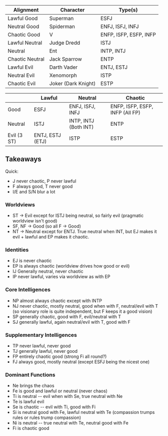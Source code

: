 | Alignment       | Character           | Type(s)                |
| --------------- | ------------------- | ---------------------- |
| Lawful Good     | Superman            | ESFJ                   |
| Neutral Good    | Spiderman           | ENFJ, ISFJ, INFJ       |
| Chaotic Good    | V                   | ENFP, ISFP, ESFP, INFP |
| Lawful Neutral  | Judge Dredd         | ISTJ                   |
| Neutral         | Ent                 | INTP, INTJ             |
| Chaotic Neutral | Jack Sparrow        | ENTP                   |
| Lawful Evil     | Darth Vader         | ENTJ, ESTJ             |
| Neutral Evil    | Xenomorph           | ISTP                       |
| Chaotic Evil    | Joker (Dark Knight) | ESTP                   |

|             | Lawful           | Neutral               | Chaotic                         |
| ----------- | ---------------- | --------------------- | ------------------------------- |
| Good        | ESFJ             | ENFJ, ISFJ, INFJ      | ENFP, ISFP, ESFP, INFP (All FP) |
| Neutral     | ISTJ             | INTP, INTJ (Both INT) | ENTP                            |
| Evil (3 ST) | ENTJ, ESTJ (ETJ) | ISTP                  | ESTP                            |


## Takeaways

Quick:

* J never chaotic, P never lawful
* F always good, T never good
* I/E and S/N blur a lot

### Worldviews

* ST -> Evil except for ISTJ being neutral, so fairly evil (pragmatic worldview isn't good)
* SF, NF -> Good (so all F -> Good)
* NT -> Neutral except for ENTJ. True neutral when INT, but EJ makes it evil + lawful and EP makes it chaotic.

### Identities

* EJ is never chaotic
* EP is always chaotic (worldview drives how good or evil)
* IJ Generally neutral, never chaotic
* IP never lawful, varies via worldview as with EP

### Core Intelligences

* NP almost always chaotic except with INTP
* NJ never chaotic, mostly neutral, good when with F, neutral/evil with T (so visionary role is quite independent, but F keeps it a good vision)
* SP generally chaotic, good with F, evil/neutral with T
* SJ generally lawful, again neutral/evil with T, good with F

### Supplementary Intelligences

* TP never lawful, never good
* TJ generally lawful, never good
* FP entirely chaotic good (strong Fi all round?)
* FJ always good, mostly neutral (except ESFJ being the nicest one)

### Dominant Functions

* Ne brings the chaos
* Fe is good and lawful or neutral (never chaos)
* Ti is neutral -- evil when with Se, true neutral with Ne
* Te is lawful evil
* Se is chaotic -- evil with Ti, good with Fi
* Si is neutral good with Fe, lawful neutral with Te (compassion trumps rules or rules trump compassion)
* Ni is neutral -- true neutral with Te, neutral good with Fe
* Fi is chaotic good
